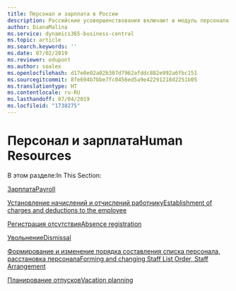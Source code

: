 ```yaml
---
title: Персонал и зарплата в России
description: Российские усовершенствования включают в модуль персонала и зарплаты.
author: DianaMalina
ms.service: dynamics365-business-central
ms.topic: article
ms.search.keywords: ''
ms.date: 07/02/2019
ms.reviewer: edupont
ms.author: soalex
ms.openlocfilehash: d17e0e02a02b307d7962afddc882e992a6fbc151
ms.sourcegitcommit: 8fe694b7bbe7fc0456ed5a9e42291218d2251b05
ms.translationtype: HT
ms.contentlocale: ru-RU
ms.lasthandoff: 07/04/2019
ms.locfileid: "1738275"
---
```

# <a name="human-resources"></a><span data-ttu-id="c9cfd-103">Персонал и зарплата</span><span class="sxs-lookup"><span data-stu-id="c9cfd-103">Human Resources</span></span>

<span data-ttu-id="c9cfd-104">В этом разделе:</span><span class="sxs-lookup"><span data-stu-id="c9cfd-104">In This Section:</span></span>

[<span data-ttu-id="c9cfd-105">Зарплата</span><span class="sxs-lookup"><span data-stu-id="c9cfd-105">Payroll</span></span>](Payroll.md)

[<span data-ttu-id="c9cfd-106">Установление начислений и отчислений работнику</span><span class="sxs-lookup"><span data-stu-id="c9cfd-106">Establishment of charges and deductions to the employee</span></span>](Establishment-of-charges-and-deductions-to-the-employee.md)

[<span data-ttu-id="c9cfd-107">Регистрация отсутствия</span><span class="sxs-lookup"><span data-stu-id="c9cfd-107">Absence registration</span></span>](Absence-registration.md)

[<span data-ttu-id="c9cfd-108">Увольнение</span><span class="sxs-lookup"><span data-stu-id="c9cfd-108">Dismissal</span></span>](Dismissal.md)

[<span data-ttu-id="c9cfd-109">Формирование и изменение порядка составления списка персонала, расстановка персонала</span><span class="sxs-lookup"><span data-stu-id="c9cfd-109">Forming and changing Staff List Order, Staff Arrangement</span></span>](Forming-and-changing-Staff-List-Order-Staff-Arrangement.md)

[<span data-ttu-id="c9cfd-110">Планирование отпусков</span><span class="sxs-lookup"><span data-stu-id="c9cfd-110">Vacation planning</span></span>](Vacation-planning.md)
